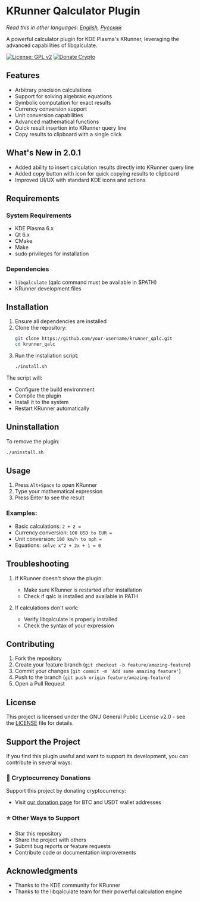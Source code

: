 # KRunner Qalculator Plugin

*Read this in other languages: [English](README.md), [Русский](README_RU.md)*

A powerful calculator plugin for KDE Plasma's KRunner, leveraging the advanced capabilities of libqalculate.

[![License: GPL v2](https://img.shields.io/badge/License-GPL%20v2-blue.svg)](https://www.gnu.org/licenses/old-licenses/gpl-2.0.en.html)
[![Donate Crypto](https://img.shields.io/badge/Donate-Cryptocurrency-orange.svg)](https://bit.ly/3uVaKEu)

## Features

- Arbitrary precision calculations
- Support for solving algebraic equations
- Symbolic computation for exact results
- Currency conversion support
- Unit conversion capabilities
- Advanced mathematical functions
- Quick result insertion into KRunner query line
- Copy results to clipboard with a single click

## What's New in 2.0.1

- Added ability to insert calculation results directly into KRunner query line
- Added copy button with icon for quick copying results to clipboard
- Improved UI/UX with standard KDE icons and actions

## Requirements

### System Requirements
- KDE Plasma 6.x
- Qt 6.x
- CMake
- Make
- sudo privileges for installation

### Dependencies
- `libqalculate` (qalc command must be available in $PATH)
- KRunner development files

## Installation

1. Ensure all dependencies are installed
2. Clone the repository:
   ```bash
   git clone https://github.com/your-username/krunner_qalc.git
   cd krunner_qalc
   ```
3. Run the installation script:
   ```bash
   ./install.sh
   ```

The script will:
- Configure the build environment
- Compile the plugin
- Install it to the system
- Restart KRunner automatically

## Uninstallation

To remove the plugin:
```bash
./uninstall.sh
```

## Usage

1. Press `Alt+Space` to open KRunner
2. Type your mathematical expression
3. Press Enter to see the result

### Examples:
- Basic calculations: `2 + 2 =`
- Currency conversion: `100 USD to EUR =`
- Unit conversion: `100 km/h to mph =`
- Equations: `solve x^2 + 2x + 1 = 0`

## Troubleshooting

1. If KRunner doesn't show the plugin:
   - Make sure KRunner is restarted after installation
   - Check if qalc is installed and available in PATH

2. If calculations don't work:
   - Verify libqalculate is properly installed
   - Check the syntax of your expression

## Contributing

1. Fork the repository
2. Create your feature branch (`git checkout -b feature/amazing-feature`)
3. Commit your changes (`git commit -m 'Add some amazing feature'`)
4. Push to the branch (`git push origin feature/amazing-feature`)
5. Open a Pull Request

## License

This project is licensed under the GNU General Public License v2.0 - see the [LICENSE](LICENSE) file for details.

## Support the Project

If you find this plugin useful and want to support its development, you can contribute in several ways:

### 💖 Cryptocurrency Donations

Support this project by donating cryptocurrency:
- Visit [our donation page](https://bit.ly/3uVaKEu) for BTC and USDT wallet addresses

### ⭐ Other Ways to Support
- Star this repository
- Share the project with others
- Submit bug reports or feature requests
- Contribute code or documentation improvements

## Acknowledgments

- Thanks to the KDE community for KRunner
- Thanks to the libqalculate team for their powerful calculation engine
